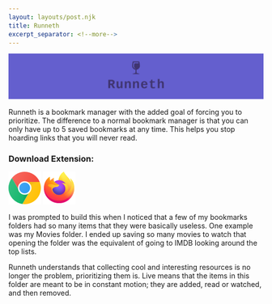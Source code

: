 ```yaml
---
layout: layouts/post.njk
title: Runneth
excerpt_separator: <!--more-->
---
```


![logo](/img/runneth_banner.png)

Runneth is a bookmark manager with the added goal of forcing you to prioritize. The difference to a normal bookmark manager is that you can only have up to 5 saved bookmarks at any time. This helps you stop hoarding links that you will never read.

### Download Extension:

<a href="https://chrome.google.com/webstore/detail/dmihmacgmljciebmenpanbfkllboajkl" target="_blank" rel="noopener"><img src='/img/chrome.png' alt="chrome logo"/></a>
<a href="https://addons.mozilla.org/en-US/firefox/addon/runneth/?src=search" target="_blank" rel="noopener" ><img src='/img/firefox.png' alt="firefox logo"/></a>

<!--more-->

I was prompted to build this when I noticed that a few of my bookmarks folders had so many items that they were basically useless. One example was my Movies folder. I ended up saving so many movies to watch that opening the folder was the equivalent of going to IMDB looking around the top lists.

Runneth understands that collecting cool and interesting resources is no longer the problem, prioritizing them is. Live means that the items in this folder are meant to be in constant motion; they are added, read or watched, and then removed.
